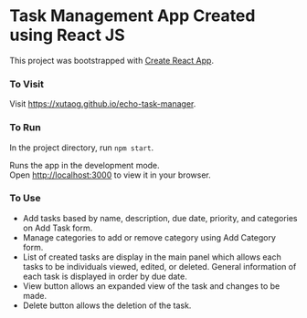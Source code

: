 # Task Management App Created using React JS

This project was bootstrapped with [Create React App](https://github.com/facebook/create-react-app).

### To Visit

Visit https://xutaog.github.io/echo-task-manager.

### To Run

In the project directory, run `npm start`.

Runs the app in the development mode.\
Open [http://localhost:3000](http://localhost:3000) to view it in your browser.

### To Use
* Add tasks based by name, description, due date, priority, and categories on Add Task form.
* Manage categories to add or remove category using Add Category form.
* List of created tasks are display in the main panel which allows each tasks to be individuals viewed, edited, or deleted. General information of each task is displayed in order by due date.
* View button allows an expanded view of the task and changes to be made.
* Delete button allows the deletion of the task.
